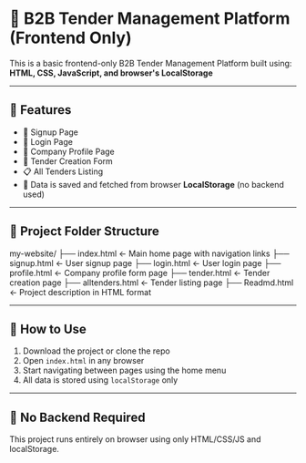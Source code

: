 # 🏢 B2B Tender Management Platform (Frontend Only)

This is a basic frontend-only B2B Tender Management Platform built using:
**HTML, CSS, JavaScript, and browser's LocalStorage**

---

## 🔹 Features

- 📝 Signup Page  
- 🔐 Login Page  
- 🏢 Company Profile Page 
- 📄 Tender Creation Form  
- 📋 All Tenders Listing  
- 💾 Data is saved and fetched from browser **LocalStorage** (no backend used)

---

## 📁 Project Folder Structure

my-website/
├── index.html ← Main home page with navigation links
├── signup.html ← User signup page
├── login.html ← User login page
├── profile.html ← Company profile form page
├── tender.html ← Tender creation page
├── alltenders.html ← Tender listing page
├── Readmd.html ← Project description in HTML format 

---

## 🚀 How to Use

1. Download the project or clone the repo
2. Open `index.html` in any browser
3. Start navigating between pages using the home menu
4. All data is stored using `localStorage` only

---

## 🔐 No Backend Required

This project runs entirely on browser using only HTML/CSS/JS and localStorage.

